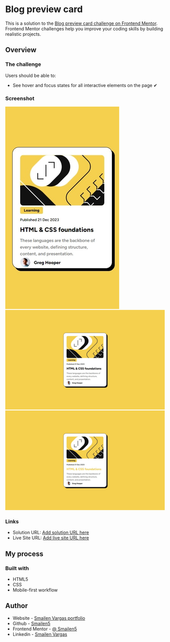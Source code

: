 # Blog preview card

This is a solution to the [Blog preview card challenge on Frontend Mentor](https://www.frontendmentor.io/challenges/blog-preview-card-ckPaj01IcS). Frontend Mentor challenges help you improve your coding skills by building realistic projects. 


## Overview

### The challenge

Users should be able to:

- See hover and focus states for all interactive elements on the page ✔

### Screenshot

![smartphone](./screenshot/smartphone.jpeg)
![desktop](./screenshot/desktop.jpeg)
![desktop](./screenshot/desktop%20hover.jpeg)



### Links

- Solution URL: [Add solution URL here](https://github.com/Smailen5/Frontend-Mentor-Challenge/tree/main/blog-preview-card-main-main)
- Live Site URL: [Add live site URL here](https://smailen5.github.io/Frontend-Mentor-Challenge/blog-preview-card-main-main/)

## My process

### Built with

- HTML5
- CSS
- Mobile-first workflow


## Author

- Website - [Smailen Vargas portfolio](https://smailenvargas.com/)
- Github - [Smailen5](https://github.com/Smailen5)
- Frontend Mentor - [@ Smailen5](https://www.frontendmentor.io/profile/Smailen5)
- Linkedin - [Smailen Vargas](https://www.linkedin.com/in/smailen-vargas/)
